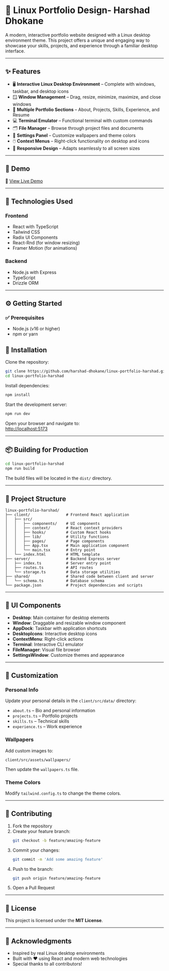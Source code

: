 # 🐧 Linux Portfolio Design- Harshad Dhokane

A modern, interactive portfolio website designed with a Linux desktop environment theme. This project offers a unique and engaging way to showcase your skills, projects, and experience through a familiar desktop interface.

---

## ✨ Features

- 🖥️ **Interactive Linux Desktop Environment** – Complete with windows, taskbar, and desktop icons  
- 🪟 **Window Management** – Drag, resize, minimize, maximize, and close windows  
- 🧩 **Multiple Portfolio Sections** – About, Projects, Skills, Experience, and Resume  
- 💻 **Terminal Emulator** – Functional terminal with custom commands  
- 🗂️ **File Manager** – Browse through project files and documents  
- 🎨 **Settings Panel** – Customize wallpapers and theme colors  
- 🖱️ **Context Menus** – Right-click functionality on desktop and icons  
- 📱 **Responsive Design** – Adapts seamlessly to all screen sizes  

---

## 🚀 Demo

🔗 [View Live Demo](https://harshaddhokane.vercel.app/) <!-- Replace with your live URL -->

---

## 🧰 Technologies Used

### Frontend
- React with TypeScript
- Tailwind CSS
- Radix UI Components
- React-Rnd (for window resizing)
- Framer Motion (for animations)

### Backend
- Node.js with Express
- TypeScript
- Drizzle ORM

---

## ⚙️ Getting Started

### ✅ Prerequisites

- Node.js (v16 or higher)
- npm or yarn


## 🚀 Installation

Clone the repository:

```bash
git clone https://github.com/harshad-dhokane/linux-portfolio-harshad.git
cd linux-portfolio-harshad
```

Install dependencies:

```bash
npm install
```

Start the development server:

```bash
npm run dev
```

Open your browser and navigate to:  
[http://localhost:5173](http://localhost:5173)

---

## 📦 Building for Production

```bash
cd linux-portfolio-harshad
npm run build
```

The build files will be located in the `dist/` directory.

---

## 📁 Project Structure

```plaintext
linux-portfolio-harshad/
├── client/                # Frontend React application
│   ├── src/
│   │   ├── components/    # UI components
│   │   ├── context/       # React context providers
│   │   ├── hooks/         # Custom React hooks
│   │   ├── lib/           # Utility functions
│   │   ├── pages/         # Page components
│   │   ├── App.tsx        # Main application component
│   │   └── main.tsx       # Entry point
│   └── index.html         # HTML template
├── server/                # Backend Express server
│   ├── index.ts           # Server entry point
│   ├── routes.ts          # API routes
│   └── storage.ts         # Data storage utilities
├── shared/                # Shared code between client and server
│   └── schema.ts          # Database schema
└── package.json           # Project dependencies and scripts
```

---

## 🧩 UI Components

- **Desktop**: Main container for desktop elements  
- **Window**: Draggable and resizable window component  
- **AppDock**: Taskbar with application shortcuts  
- **DesktopIcons**: Interactive desktop icons  
- **ContextMenu**: Right-click actions  
- **Terminal**: Interactive CLI emulator  
- **FileManager**: Visual file browser  
- **SettingsWindow**: Customize themes and appearance  

---

## 🎨 Customization

### Personal Info

Update your personal details in the `client/src/data/` directory:

- `about.ts` – Bio and personal information  
- `projects.ts` – Portfolio projects  
- `skills.ts` – Technical skills  
- `experience.ts` – Work experience  

### Wallpapers

Add custom images to:

```
client/src/assets/wallpapers/
```

Then update the `wallpapers.ts` file.

### Theme Colors

Modify `tailwind.config.ts` to change the theme colors.

---

## 🤝 Contributing

1. Fork the repository  
2. Create your feature branch:  
   ```bash
   git checkout -b feature/amazing-feature
   ```  
3. Commit your changes:  
   ```bash
   git commit -m 'Add some amazing feature'
   ```  
4. Push to the branch:  
   ```bash
   git push origin feature/amazing-feature
   ```  
5. Open a Pull Request

---

## 📄 License

This project is licensed under the **MIT License**.

---

## 🙏 Acknowledgments

- Inspired by real Linux desktop environments  
- Built with ❤️ using React and modern web technologies  
- Special thanks to all contributors!
